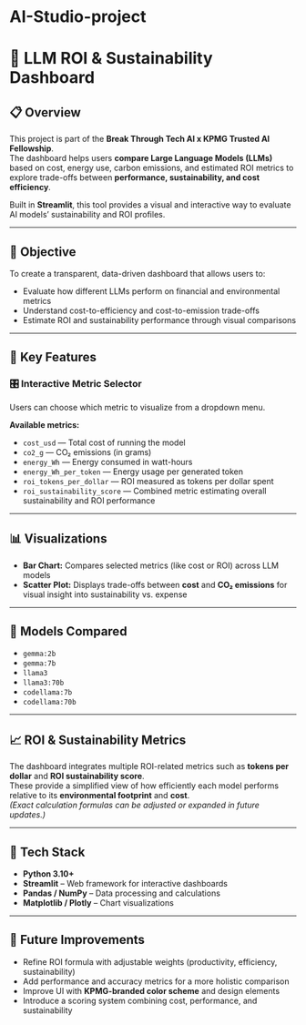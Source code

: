 # AI-Studio-project
# 🧠 LLM ROI & Sustainability Dashboard  
###  

## 📋 Overview  
This project is part of the **Break Through Tech AI x KPMG Trusted AI Fellowship**.  
The dashboard helps users **compare Large Language Models (LLMs)** based on cost, energy use, carbon emissions, and estimated ROI metrics to explore trade-offs between **performance, sustainability, and cost efficiency**.  

Built in **Streamlit**, this tool provides a visual and interactive way to evaluate AI models’ sustainability and ROI profiles.  

---

## 🎯 Objective  
To create a transparent, data-driven dashboard that allows users to:  
- Evaluate how different LLMs perform on financial and environmental metrics  
- Understand cost-to-efficiency and cost-to-emission trade-offs  
- Estimate ROI and sustainability performance through visual comparisons  

---

## 🧩 Key Features  
### 🎛️ Interactive Metric Selector  
Users can choose which metric to visualize from a dropdown menu.  

**Available metrics:**  
- `cost_usd` — Total cost of running the model  
- `co2_g` — CO₂ emissions (in grams)  
- `energy_Wh` — Energy consumed in watt-hours  
- `energy_Wh_per_token` — Energy usage per generated token  
- `roi_tokens_per_dollar` — ROI measured as tokens per dollar spent  
- `roi_sustainability_score` — Combined metric estimating overall sustainability and ROI performance  

---

## 📊 Visualizations  
- **Bar Chart:** Compares selected metrics (like cost or ROI) across LLM models  
- **Scatter Plot:** Displays trade-offs between **cost** and **CO₂ emissions** for visual insight into sustainability vs. expense  

---

## 🧠 Models Compared  
- `gemma:2b`  
- `gemma:7b`  
- `llama3`  
- `llama3:70b`  
- `codellama:7b`  
- `codellama:70b`  

---

## 📈 ROI & Sustainability Metrics  
The dashboard integrates multiple ROI-related metrics such as **tokens per dollar** and **ROI sustainability score**.  
These provide a simplified view of how efficiently each model performs relative to its **environmental footprint** and **cost**.  
*(Exact calculation formulas can be adjusted or expanded in future updates.)*  

---

## 🧰 Tech Stack  
- **Python 3.10+**  
- **Streamlit** – Web framework for interactive dashboards  
- **Pandas / NumPy** – Data processing and calculations  
- **Matplotlib / Plotly** – Chart visualizations  

---

## 🚀 Future Improvements  
- Refine ROI formula with adjustable weights (productivity, efficiency, sustainability)  
- Add performance and accuracy metrics for a more holistic comparison  
- Improve UI with **KPMG-branded color scheme** and design elements  
- Introduce a scoring system combining cost, performance, and sustainability  

